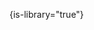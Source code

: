 {is-library="true"}

<snippet id="snippet-header">

<include from="Snippets-WorkingInformation.md" element-id="snippet-work-in-progress"></include>

</snippet>
